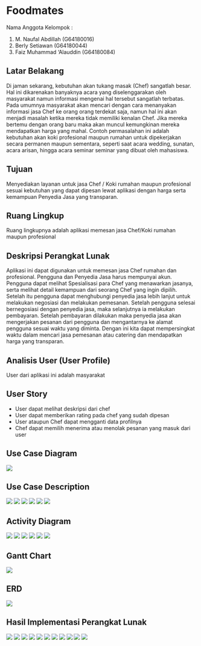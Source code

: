 # Foodmates

Nama Anggota Kelompok :
1. M. Naufal Abdillah (G64180016)
2. Berly Setiawan (G64180044)
3. Faiz Muhammad ‘Alauddin (G64180084)

## Latar Belakang 
  Di jaman sekarang, kebutuhan akan tukang masak (Chef) sangatlah besar. Hal ini dikarenakan banyaknya acara yang diselenggarakan oleh masyarakat namun informasi mengenai hal tersebut sangatlah terbatas. Pada umumnya masyarakat akan mencari dengan cara menanyakan informasi jasa Chef ke orang orang terdekat saja, namun hal ini akan menjadi masalah ketika mereka tidak memiliki kenalan Chef. Jika mereka bertemu dengan orang baru maka akan muncul kemungkinan mereka mendapatkan harga yang mahal.
  Contoh permasalahan ini adalah kebutuhan akan koki profesional maupun rumahan untuk dipekerjakan secara permanen maupun sementara, seperti saat acara wedding, sunatan, acara arisan, hingga acara seminar seminar yang dibuat oleh mahasiswa.

## Tujuan
  Menyediakan layanan untuk jasa Chef / Koki rumahan maupun profesional sesuai kebutuhan yang dapat dipesan lewat aplikasi dengan harga serta kemampuan Penyedia Jasa yang transparan.

## Ruang Lingkup
Ruang lingkupnya adalah aplikasi memesan jasa Chef/Koki rumahan maupun profesional

## Deskripsi Perangkat Lunak
Aplikasi ini dapat digunakan untuk memesan jasa Chef rumahan dan profesional. Pengguna dan Penyedia Jasa harus mempunyai akun. Pengguna dapat melihat Spesialisasi para Chef yang menawarkan jasanya, serta melihat detail kemampuan dari seorang Chef yang ingin dipilih. Setelah itu pengguna dapat menghubungi penyedia jasa lebih lanjut untuk melakukan negosiasi dan melakukan pemesanan. 
  Setelah pengguna selesai bernegosiasi dengan penyedia jasa, maka selanjutnya ia melakukan pembayaran. Setelah pembayaran dilakukan maka penyedia jasa akan mengerjakan pesanan dari pengguna dan mengantarnya ke alamat pengguna sesuai waktu yang diminta. Dengan ini kita dapat mempersingkat waktu dalam mencari jasa pemesanan atau catering dan mendapatkan harga yang transparan.

## Analisis User (User Profile)
User dari aplikasi ini adalah masyarakat

## User Story
* User dapat melihat deskripsi dari chef
* User dapat memberikan rating pada chef yang sudah dipesan
* User ataupun Chef dapat mengganti data profilnya
* Chef dapat memilih menerima atau menolak pesanan yang masuk dari user

## Use Case Diagram
![](Image/RPL.jpg)

## Use Case Description
![](Image/use%20case%201.jpg)
![](Image/use%20case%202.jpg)
![](Image/use%20case%203.jpg)
![](Image/use%20case%204.jpg)
![](Image/use%20case%205.jpg)
![](Image/use%20case%206.jpg)
## Activity Diagram
![](Image/Use%20Case%20RPL-AD%20Komunikasi.jpg)
![](Image/Use%20Case%20RPL-AD%20Memasukkan%20Informasi%20Jasa.jpg)
![](Image/Use%20Case%20RPL-AD%20Memberikan%20Rating.jpg)
![](Image/Use%20Case%20RPL-AD%20Memesan%20Jasa.jpg)
![](Image/Use%20Case%20RPL-AD%20Komunikasi.jpg)
![](Image/Use%20Case%20RPL-AD%20Komunikasi.jpg)

## Gantt Chart
![](Image/gantt.jpg)

## ERD
![](Image/ERD.jpeg)

## Hasil Implementasi Perangkat Lunak
![](Image/1.jpeg)
![](Image/2.jpeg)
![](Image/3.jpeg)
![](Image/4.jpeg)
![](Image/5.jpeg)
![](Image/6.jpeg)
![](Image/7.jpeg)
![](Image/9.jpeg)
![](Image/10.jpeg)
![](Image/11.jpeg)
![](Image/12.jpeg)
